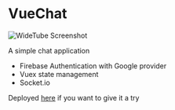 # VueChat
![WideTube Screenshot](https://user-images.githubusercontent.com/17126960/40283904-0a4a0e3a-5c3b-11e8-8964-0544d9871eb4.png)

A simple chat application

* Firebase Authentication with Google provider
* Vuex state management
* Socket.io

Deployed [here](http://chat.ultracloud.host) if you want to give it a try
